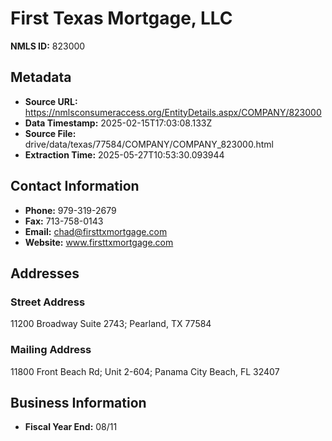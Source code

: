 # First Texas Mortgage, LLC

**NMLS ID:** 823000

## Metadata
- **Source URL:** https://nmlsconsumeraccess.org/EntityDetails.aspx/COMPANY/823000
- **Data Timestamp:** 2025-02-15T17:03:08.133Z
- **Source File:** drive/data/texas/77584/COMPANY/COMPANY_823000.html
- **Extraction Time:** 2025-05-27T10:53:30.093944

## Contact Information
- **Phone:** 979-319-2679
- **Fax:** 713-758-0143
- **Email:** chad@firsttxmortgage.com
- **Website:** www.firsttxmortgage.com

## Addresses
### Street Address
11200 Broadway Suite 2743; Pearland, TX 77584

### Mailing Address
11800 Front Beach Rd; Unit 2-604; Panama City Beach, FL 32407

## Business Information
- **Fiscal Year End:** 08/11
